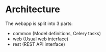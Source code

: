 # Architecture
The webapp is split into 3 parts:
* common (Model definitions, Celery tasks)
* web (Usual web interface)
* rest (REST API interface)
